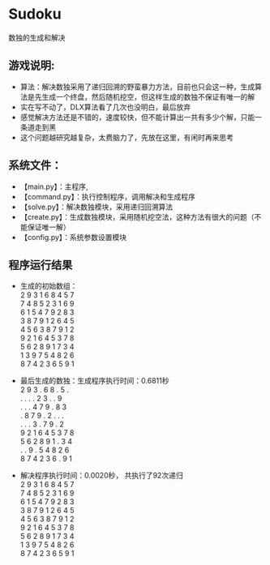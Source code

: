 # Sudoku
数独的生成和解决

## 游戏说明:
* 算法：解决数独采用了递归回溯的野蛮暴力方法，目前也只会这一种，生成算法是先生成一个终盘，然后随机挖空，但这样生成的数独不保证有唯一的解
* 实在写不动了，DLX算法看了几次也没明白，最后放弃
* 感觉解决方法还是不错的，速度较快，但不能计算出一共有多少个解，只能一条道走到黑
* 这个问题越研究越复杂，太费脑力了，先放在这里，有闲时再来思考

## 系统文件：
- 【main.py】：主程序,
- 【command.py】：执行控制程序，调用解决和生成程序
- 【solve.py】：解决数独模块，采用递归回溯算法
- 【create.py】：生成数独模块，采用随机挖空法，这种方法有很大的问题（不能保证唯一解）
- 【config.py】：系统参数设置模块

## 程序运行结果
* 生成的初始数组：  
 2 9 3 1 6 8 4 5 7  
 7 4 8 5 2 3 1 6 9  
 6 1 5 4 7 9 2 8 3  
 3 8 7 9 1 2 6 4 5  
 4 5 6 3 8 7 9 1 2  
 9 2 1 6 4 5 3 7 8  
 5 6 2 8 9 1 7 3 4  
 1 3 9 7 5 4 8 2 6  
 8 7 4 2 3 6 5 9 1  

* 最后生成的数独：生成程序执行时间：0.6811秒  
 2 9 3 . 6 8 . 5 .  
 . . . . 2 3 . . 9  
 . . . 4 7 9 . 8 3  
 . 8 7 9 . 2 . . .  
 . . . 3 . 7 9 . 2  
 9 2 1 6 4 5 3 7 8  
 5 6 2 8 9 1 . 3 4  
 . . 9 . 5 4 8 2 6  
 8 7 4 2 3 6 . 9 1  
 

* 解决程序执行时间：0.0020秒， 共执行了92次递归  
 2 9 3 1 6 8 4 5 7  
 7 4 8 5 2 3 1 6 9  
 6 1 5 4 7 9 2 8 3  
 3 8 7 9 1 2 6 4 5  
 4 5 6 3 8 7 9 1 2  
 9 2 1 6 4 5 3 7 8  
 5 6 2 8 9 1 7 3 4  
 1 3 9 7 5 4 8 2 6  
 8 7 4 2 3 6 5 9 1  


